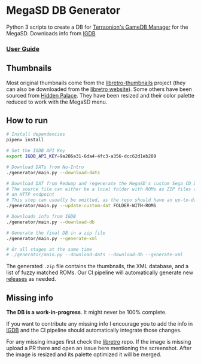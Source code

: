 # MegaSD DB Generator

Python 3 scripts to create a DB for [Terraonion's GameDB Manager](https://github.com/Terraonion-dev/GameDBManagerMD) for the MegaSD. Downloads info from [IGDB](https://www.igdb.com/discover)

### [User Guide](https://github.com/hugo19941994/megasd-db-generator/wiki/User-Guide)

## Thumbnails

Most original thumbnails come from the [libretro-thumbnails](https://github.com/libretro-thumbnails/libretro-thumbnails) project (they can also be downloaded from the [libretro website](http://thumbnailpacks.libretro.com/)). Some others have been sourced from [Hidden Palace](https://hiddenpalace.org/). They have been resized and their color palette reduced to work with the MegaSD menu.

## How to run

```bash
# Install dependencies
pipenv install

# Set the IGDB API Key
export IGDB_API_KEY=9a286a31-6da4-4fc3-a356-dcc62d1eb289

# Download DATs from No-Intro
./generator/main.py --download-dats

# Download DAT from Redump and regenerate the MegaSD's custom Sega CD DAT
# The source file can either be a local folder with ROMs as ZIP files or
# an HTTP endpoint
# This step can usually be omitted, as the repo should have an up-to-date DAT file
./generator/main.py --update-custom-dat FOLDER-WITH-ROMS

# Downloads info from IGDB
./generator/main.py --download-db

# Generate the final DB in a zip file
./generator/main.py --generate-xml

# Or all stages at the same time
# ./generator/main.py --download-dats --download-db --generate-xml
```

The generated `.zip` file contains the thumbnails, the XML database, and a list of fuzzy matched ROMs. Our CI pipeline will automatically generate new [releases](https://github.com/hugo19941994/megasd-db-generator/releases) as needed.

## Missing info

**The DB is a work-in-progress**. It might never be 100% complete.

If you want to contribute any missing info I encourage you to add the info in [IGDB](https://www.igdb.com/discover) and the CI pipeline should automatically integrate those changes.

For any missing images first check the [libretro](https://github.com/libretro-thumbnails/libretro-thumbnails) repo. If the image is missing upload a PR there and open an issue here mentioning the screenshot. After the image is resized and its palette optimized it will be merged.
